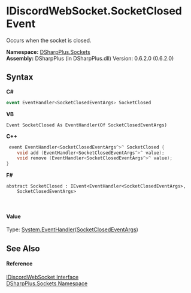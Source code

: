 # IDiscordWebSocket.SocketClosed Event
 

Occurs when the socket is closed.

**Namespace:**&nbsp;<a href="976c1b9e-33d2-8698-ae4f-4f396813919d">DSharpPlus.Sockets</a><br />**Assembly:**&nbsp;DSharpPlus (in DSharpPlus.dll) Version: 0.6.2.0 (0.6.2.0)

## Syntax

**C#**<br />
``` C#
event EventHandler<SocketClosedEventArgs> SocketClosed
```

**VB**<br />
``` VB
Event SocketClosed As EventHandler(Of SocketClosedEventArgs)
```

**C++**<br />
``` C++
 event EventHandler<SocketClosedEventArgs^>^ SocketClosed {
	void add (EventHandler<SocketClosedEventArgs^>^ value);
	void remove (EventHandler<SocketClosedEventArgs^>^ value);
}
```

**F#**<br />
``` F#
abstract SocketClosed : IEvent<EventHandler<SocketClosedEventArgs>,
    SocketClosedEventArgs>

```

<br />

#### Value
Type: <a href="http://msdn2.microsoft.com/en-us/library/db0etb8x" target="_blank">System.EventHandler</a>(<a href="eef6d29c-1bc2-eabf-3581-a7cfe66dc398">SocketClosedEventArgs</a>)

## See Also


#### Reference
<a href="1363aa7c-63bf-b739-5ec4-008c9d9a3f75">IDiscordWebSocket Interface</a><br /><a href="976c1b9e-33d2-8698-ae4f-4f396813919d">DSharpPlus.Sockets Namespace</a><br />